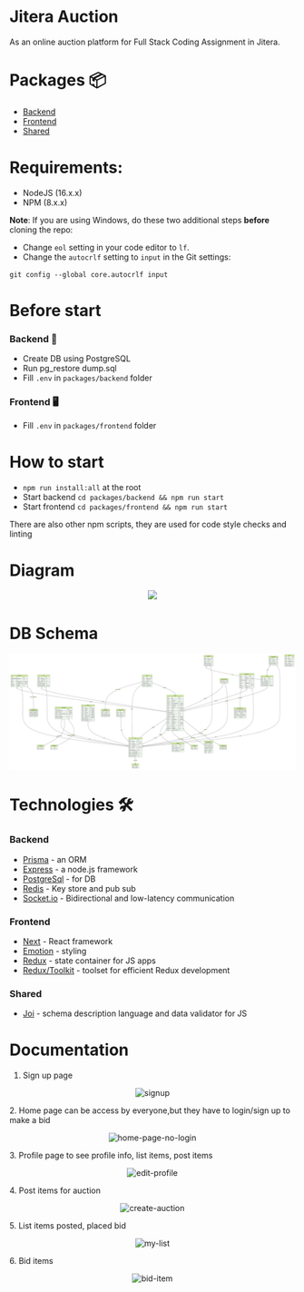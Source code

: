 # Jitera Auction

As an online auction platform for Full Stack Coding Assignment in Jitera.

# Packages 📦

- [Backend](./packages/backend)
- [Frontend](./packages/frontend)
- [Shared](./packages/shared)

# Requirements:

- NodeJS (16.x.x)
- NPM (8.x.x)

**Note**: If you are using Windows, do these two additional steps **before** cloning the repo:

- Change `eol` setting in your code editor to `lf`.
- Change the `autocrlf` setting to `input` in the Git settings:

```
git config --global core.autocrlf input
```

# Before start

### Backend 💾

- Create DB using PostgreSQL
- Run pg_restore dump.sql
- Fill `.env` in `packages/backend` folder

### Frontend 🖥

- Fill `.env` in `packages/frontend` folder

# How to start

- `npm run install:all` at the root
- Start backend `cd packages/backend && npm run start`
- Start frontend `cd packages/frontend && npm run start`

There are also other npm scripts, they are used for code style checks and linting

# Diagram

<p align="center">
  <img src="https://i.ibb.co/X8sbvVt/auction-website-diagram.png" />
</p>

# DB Schema

![DB Schema](./packages/backend/prisma/ERD.svg)

# Technologies 🛠

### Backend

- [Prisma](https://www.prisma.io/) - an ORM
- [Express](https://expressjs.com/) - a node.js framework
- [PostgreSql](https://www.postgresql.org/) - for DB
- [Redis](https://redis.com) - Key store and pub sub
- [Socket.io](https://socket.io) - Bidirectional and low-latency communication


### Frontend

- [Next](https://nextjs.org/) - React framework
- [Emotion](https://emotion.sh/docs/introduction) - styling
- [Redux](https://redux.js.org/) - state container for JS apps
- [Redux/Toolkit](https://redux-toolkit.js.org/) - toolset for efficient Redux development

### Shared

- [Joi](https://github.com/sideway/joi) - schema description language and data validator for JS

# Documentation
1. Sign up page
<p align="center">
  <img src="https://i.ibb.co/zFMzppC/signup.png" alt="signup" border="0">
</p>
2. Home page can be access by everyone,but they have to login/sign up to make a bid
<p align="center">
<img src="https://i.ibb.co/9Z9Nbyz/home-page-no-login.png" alt="home-page-no-login" border="0">
</p>
3. Profile page to see profile info, list items, post items
<p align="center">
<img src="https://i.ibb.co/8Kvt2zF/edit-profile.png" alt="edit-profile" border="0">
</p>
4. Post items for auction
<p align="center">
<img src="https://i.ibb.co/52HKRnT/create-auction.png" alt="create-auction" border="0">
</p>
5. List items posted, placed bid
<p align="center">
<img src="https://i.ibb.co/JCJK7Hh/my-list.png" alt="my-list" border="0">
</p>
6. Bid items
<p align="center">
<img src="https://i.ibb.co/VV6K2dJ/bid-item.png" alt="bid-item" border="0">
</p>
